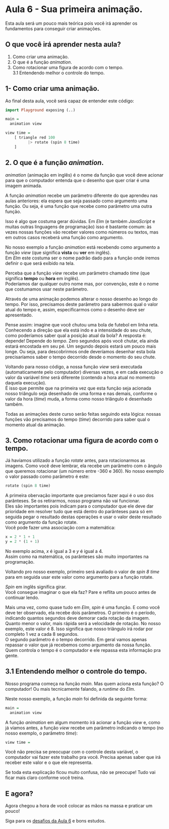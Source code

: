 # Aula 6 - Sua primeira animação.

Esta aula será um pouco mais teórica pois você irá aprender os
fundamentos para conseguir criar animações.

## O que você irá aprender nesta aula?

1. Como criar uma animação.  
2. O que é a função *animation*.  
3. Como rotacionar uma figura de acordo com o tempo.  
3.1 Entendendo melhor o controle do tempo.  

## 1- Como criar uma animação.

Ao final desta aula, você será capaz de entender este código:

```haskell
import Playground exposing (..)

main =
  animation view

view time =
    [ triangle red 100
          |> rotate (spin 8 time)
    ]
```

## 2. O que é a função *animation*.

*animation* (animação em inglês) é o nome da função que
você deve acionar para que o computador entenda 
que o desenho que quer criar é uma imagem animada.

A função *animation* recebe um parâmetro
diferente do que aprendeu nas aulas anteriores: ela
espera que seja passado como argumento uma função. Ou seja,
é uma função que recebe como parâmetro uma outra função.

Isso é algo que costuma gerar dúvidas. Em *Elm* (e também
*JavaScript* e muitas outras linguagens de programação) 
isso é bastante comum: às vezes nossas funções vão receber
valores como números ou textos, mas em outros casos receberá
uma função como argumento.

No nosso exemplo a função *animation* está recebendo como
argumento a função *view* (que significa **vista** ou **ver**
em inglês).   
Em *Elm* este costuma ser o nome padrão dado para a função
onde iremos definir o que será exibido na tela.

Perceba que a função *view* recebe um parâmetro chamado *time* 
(que significa **tempo** ou **hora** em inglês).  
Poderíamos dar qualquer outro nome mas, por convenção,
este é o nome que costumamos usar neste parâmetro.  

Através de uma animação podemos alterar o nosso desenho
ao longo do tempo. Por isso, precisamos deste parâmetro
para sabermos qual o valor atual do tempo e, assim,
especificarmos como o desenho deve ser apresentado.

Pense assim: imagine que você chutou uma bola de futebol
em linha reta. Conhecendo a direção que ela está indo
e a intensidade do seu chute, como poderíamos saber qual
a posição atual da bola? A resposta é: depende! Depende do
*tempo*. Zero segundos após você chutar, ela ainda estará
encostada em seu pé. Um segundo depois estará um pouco
mais longe. Ou seja, para descobrirmos onde deveríamos 
desenhar esta bola precisaríamos saber o tempo decorrido
desde o momento do seu chute.

Voltando para nosso código, a nossa função *view* será
executada (automaticamente pelo computador) diversas vezes,
e em cada execução o valor da variável *time* será diferente (contendo
a hora atual no momento daquela execução).  
É isso que permite que na primeira vez que esta função
seja acionada nosso triângulo seja desenhado de uma forma
e nas demais, conforme o valor da hora (*time*) muda, a
forma como nosso triângulo é desenhado também.

Todas as animações deste curso serão feitas seguindo esta
lógica: nossas funções vão precisamos do tempo (*time*) 
decorrido para saber qual o momento atual da animação.

## 3. Como rotacionar uma figura de acordo com o tempo.  

Já havíamos utilizado a função *rotate* antes, para
rotacionarmos as imagens. Como você deve lembrar, ela
recebe um parâmetro com o ângulo que queremos rotacionar
(um número entre -360 e 360). No nosso exemplo o valor
passado como parâmetro é este:

```haskell
rotate (spin 8 time)
```

A primeira obervação importante que preciamos fazer aqui
é o uso dos parânteses. Se os retirarmos, nosso programa
não vai funcionar.  
Eles são importantes pois indicam para o computador
que ele deve dar prioridade em resolver tudo que está dentro
do parânteses para só em seguida pegar o resultado destas
operações e usar o valor deste resultado como argumento da função
rotate.  
Você pode fazer uma associação com a matemática:  

```haskell
x = 2 * 1 + 1  
y = 2 * (1 + 1)  
```

No exemplo acima, *x* é igual a 3 e *y* é igual a 4.  
Assim como na matemática, os parânteses são
muito importantes na programação.

Voltando pro nosso exemplo, primeiro será avaliado o 
valor de *spin 8 time* para em seguida usar este valor
como argumento para a função rotate.

*Spin* em inglês significa girar.  
Você consegue imaginar o que ela faz? Pare e reflita um pouco
antes de continuar lendo.

Mais uma vez, como quase tudo em *Elm*, *spin* é uma função.
E como você deve ter observado, ela recebe dois parâmetros.
O primeiro é o período, indicando quantos segundos deve
demorar cada rotação da imagem. Quanto menor o valor, mais rápida
será a velocidade de rotação. No nosso exemplo, este valor é 8. 
Isso significa que nosso triângulo irá rodar por completo 1
vez a cada 8 segundos.  
O segundo parâmetro é o tempo decorrido. Em geral vamos apenas
repassar o valor que já recebemos como argumento da nossa função.
Quem controla o tempo é o computador e ele repassa esta informação
pra gente.

## 3.1 Entendendo melhor o controle do tempo.

Nosso programa começa na função *main*. Mas quem aciona esta função?
O computador! Ou mais tecnicamente falando, a *runtime* do *Elm*.

Neste nosso exemplo, a função *main* foi definida da seguinte forma:

```haskell
main =
  animation view
```

A função *animation* em algum momento irá acionar a função *view* 
e, como já víamos antes, a função *view* recebe um parâmetro
indicando o tempo (no nosso exemplo, o parâmetro *time*):

```haskell
view time =
```

Você não precisa se preocupar com o controle desta variável, o computador vai
fazer este trabalho pra você. Precisa apenas saber que irá receber este
valor e o que ele representa.

Se toda esta explicação ficou muito confusa, não se preocupe!
Tudo vai ficar mais claro conforme você treina.

## E agora?

Agora chegou a hora de você colocar as mãos na massa
e praticar um pouco!

Siga para os [desafios da Aula 6](/aula_6_desafios.html) e bons estudos.
